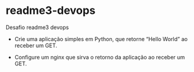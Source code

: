 
# readme3-devops
Desafio readme3 devops


- Crie uma aplicação simples em Python, que retorne “Hello World” ao receber um GET.

- Configure um nginx que sirva o retorno da aplicação ao receber um GET.



